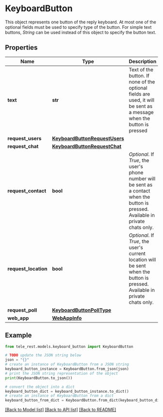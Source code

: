 # KeyboardButton

This object represents one button of the reply keyboard. At most one of the optional fields must be used to specify type of the button. For simple text buttons, *String* can be used instead of this object to specify the button text.

## Properties

Name | Type | Description | Notes
------------ | ------------- | ------------- | -------------
**text** | **str** | Text of the button. If none of the optional fields are used, it will be sent as a message when the button is pressed | 
**request_users** | [**KeyboardButtonRequestUsers**](KeyboardButtonRequestUsers.md) |  | [optional] 
**request_chat** | [**KeyboardButtonRequestChat**](KeyboardButtonRequestChat.md) |  | [optional] 
**request_contact** | **bool** | *Optional*. If *True*, the user&#39;s phone number will be sent as a contact when the button is pressed. Available in private chats only. | [optional] 
**request_location** | **bool** | *Optional*. If *True*, the user&#39;s current location will be sent when the button is pressed. Available in private chats only. | [optional] 
**request_poll** | [**KeyboardButtonPollType**](KeyboardButtonPollType.md) |  | [optional] 
**web_app** | [**WebAppInfo**](WebAppInfo.md) |  | [optional] 

## Example

```python
from tele_rest.models.keyboard_button import KeyboardButton

# TODO update the JSON string below
json = "{}"
# create an instance of KeyboardButton from a JSON string
keyboard_button_instance = KeyboardButton.from_json(json)
# print the JSON string representation of the object
print(KeyboardButton.to_json())

# convert the object into a dict
keyboard_button_dict = keyboard_button_instance.to_dict()
# create an instance of KeyboardButton from a dict
keyboard_button_from_dict = KeyboardButton.from_dict(keyboard_button_dict)
```
[[Back to Model list]](../README.md#documentation-for-models) [[Back to API list]](../README.md#documentation-for-api-endpoints) [[Back to README]](../README.md)


